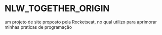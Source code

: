 # NLW_TOGETHER_ORIGIN

um projeto de site proposto pela Rocketseat, no qual utilizo para aprimorar minhas praticas de programação
